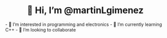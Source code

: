 <h1 align="center">👋 Hi, I’m @martinLgimenez</h1>
- 👀 I’m interested in programming and electronics
- 🌱 I’m currently learning C++
- 💞️ I’m looking to collaborate

<!---
martinLgimenez/martinLgimenez is a ✨ special ✨ repository because its `README.md` (this file) appears on your GitHub profile.
You can click the Preview link to take a look at your changes.
--->
